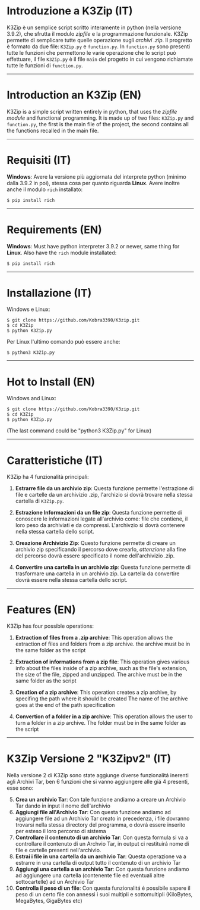 # Introduzione a K3Zip (IT)
K3Zip è un semplice script scritto interamente in python (nella versione 3.9.2), che sfrutta il modulo *zipfile* e la programmazione funzionale. K3Zip permette di semplicare tutte quelle operazione sugli *archivi .zip*.
Il progretto è formato da due file: 
`K3Zip.py` e `function.py`. In `function.py` sono presenti tutte le funzioni che permettono le varie operazione che lo script può effettuare, il file `K3Zip.py` è il file `main` del progetto in cui vengono richiamate tutte le funzioni di `function.py`. 

---
# Introduction an K3Zip (EN) 
K3Zip is a simple script written entirely in python, that uses the *zipfile module* and functional programming. It is made up of two files: `K3Zip.py` and `function.py`, the first is the main file of the project, the second contains all the functions recalled in the main file. 

---
# Requisiti (IT)
__Windows__: Avere la versione più aggiornata del interprete python (minimo dalla 3.9.2 in poi), stessa cosa per quanto riguarda __Linux__. Avere inoltre anche il modulo `rich` installato:
```python
$ pip install rich
```

---
# Requirements (EN)
__Windows__: Must have python interpreter 3.9.2 or newer, same thing for __Linux__. Also have the `rich` module installated:
```python
$ pip install rich
```

---
# Installazione (IT)
Windows e Linux: 
```
$ git clone https://github.com/Kobra3390/K3zip.git
$ cd K3Zip
$ python K3Zip.py 
```
Per Linux l'ultimo comando può essere anche:
```
$ python3 K3Zip.py
```

---
# Hot to Install (EN)
Windows and Linux:
```
$ git clone https://github.com/Kobra3390/K3zip.git
$ cd K3Zip
$ python K3Zip.py 
```
(The last command could be "python3 K3Zip.py" for Linux)

---
# Caratteristiche (IT)
K3Zip ha 4 funzionalità principali:

1. __Estrarre file da un archivio zip__: Questa funzione permette l'estrazione di file e cartelle da un archivizio .zip, l'archizio si dovrà trovare nella stessa cartella di `K3Zip.py`.

1. __Estrazione Informazioni da un file zip__: Questa funzione permette di conoscere le informazioni legate all'archivio come: file che contiene, il loro peso da archiviati e da compressi. L'archivzio si dovrà contenere nella stessa cartella dello script.

1. __Creazione Archivizio Zip__: Questo funzione permette di creare un archivio zip specificando il percorso dove crearlo, *attenzione* alla fine del percorso dovrà essere specificato il nome dell'archivizio .zip.

1. __Convertire una cartella in un archivio zip__: Questa funzione permette di trasformare una cartella in un archivio zip. La cartella da convertire dovrà essere nella stessa cartella dello script.

---
# Features (EN)
K3Zip has four possible operations:

1. __Extraction of files from a .zip archive__: This operation allows the extraction of files and folders from a zip archive. the archive must be in the same folder as the script

1. __Extraction of informations from a zip file__: This operation gives various info about the files inside of a zip archive, such as the file's extension, the size of the file, zipped and unzipped. The archive must be in the same folder as the script

1. __Creation of a zip archive__: This operation creates a zip archive, by specifing the path where it should be created The name of the archive goes at the end of the path specification

1. __Convertion of a folder in a zip archive__: This operation allows the user to turn a folder in a zip archive. The folder must be in the same folder as the script

---
# K3Zip Versione 2 "K3Zipv2" (IT)

Nella versione 2 di K3Zip sono state aggiunge diverse funzionalitá inerenti agli Archivi Tar, ben 6 funzioni che si vanno aggiungere alle giá 4 presenti, esse sono:

5. __Crea un archivio Tar__: Con tale funzione andiamo a creare un Archivio Tar dando in input il nome dell'archivio
6. __Aggiungi file all'Archivio Tar__: Con questa funzione andiamo ad aggiungere file ad un Archivio Tar creato in precedenza, i file dovranno trovarsi nella stessa directory del programma, o dovrá essere inserito per esteso il loro percorso di sistema
7. __Controllare il contenuto di un archivio Tar__: Con questa formula si va a controllare il contenuto di un Archvio Tar, in output ci restituirá nome di file e cartelle presenti nell'archivio.
8. __Estrai i file in una cartella da un archivio Tar__: Questa operazione va a estrarre in una cartella di output tutto il contenuto di un archivio Tar
9. __Aggiungi una cartella a un archivio Tar__: Con questa funzione andiamo ad aggiungere una cartella (contenente file ed eventuali altre sottocartelle) ad un Archivio Tar
10. __Controlla il peso di un file__: Con questa funzionalitá é possibile sapere il peso di un certo file con annessi i suoi multipli e sottomultipli (KiloBytes, MegaBytes, GigaBytes etc)


